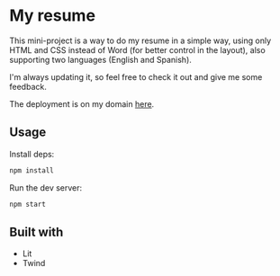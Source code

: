 # My resume

This mini-project is a way to do my resume in a simple way, using only HTML and CSS instead of Word (for better control in the layout), also supporting two languages (English and Spanish).

I'm always updating it, so feel free to check it out and give me some feedback.

The deployment is on my domain [here](https://resume.s4n1ty.tech/).

## Usage

Install deps:

```sh
npm install
```

Run the dev server:

```sh
npm start
```

## Built with

* Lit
* Twind
